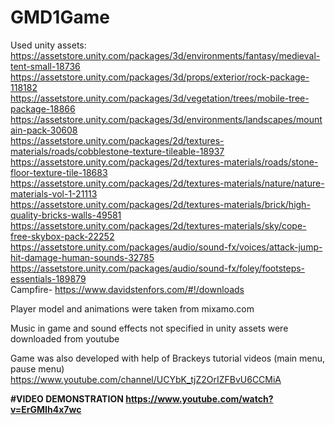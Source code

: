 # GMD1Game
Used unity assets:<br>
https://assetstore.unity.com/packages/3d/environments/fantasy/medieval-tent-small-18736<br>
https://assetstore.unity.com/packages/3d/props/exterior/rock-package-118182<br>
https://assetstore.unity.com/packages/3d/vegetation/trees/mobile-tree-package-18866<br>
https://assetstore.unity.com/packages/3d/environments/landscapes/mountain-pack-30608<br>
https://assetstore.unity.com/packages/2d/textures-materials/roads/cobblestone-texture-tileable-18937<br>
https://assetstore.unity.com/packages/2d/textures-materials/roads/stone-floor-texture-tile-18683<br>
https://assetstore.unity.com/packages/2d/textures-materials/nature/nature-materials-vol-1-21113<br>
https://assetstore.unity.com/packages/2d/textures-materials/brick/high-quality-bricks-walls-49581<br>
https://assetstore.unity.com/packages/2d/textures-materials/sky/cope-free-skybox-pack-22252<br>
https://assetstore.unity.com/packages/audio/sound-fx/voices/attack-jump-hit-damage-human-sounds-32785<br>
https://assetstore.unity.com/packages/audio/sound-fx/foley/footsteps-essentials-189879<br>
Campfire- https://www.davidstenfors.com/#!/downloads<br>

Player model and animations were taken from mixamo.com<br>

Music in game and sound effects not specified in unity assets were downloaded from youtube

Game was also developed with help of Brackeys tutorial videos (main menu, pause menu) https://www.youtube.com/channel/UCYbK_tjZ2OrIZFBvU6CCMiA

**#VIDEO DEMONSTRATION https://www.youtube.com/watch?v=ErGMIh4x7wc**
